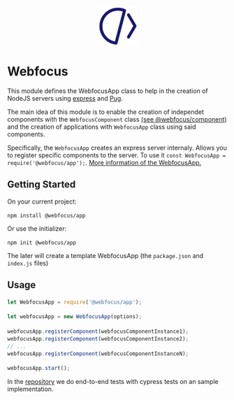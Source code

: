 <p align="center">
    <img src="https://raw.githubusercontent.com/diogoalmiro/webfocus/main/static/favicon.svg" alt="Webfocus Logo" height="90">
</p>

# Webfocus

This module defines the WebfocusApp class to help in the creation of NodeJS servers using [express](https://expressjs.com/) and [Pug](https://pugjs.org/).

The main idea of this module is to enable the creation of independet components with the `WebfocusComponent` class [(see @webfocus/component)](https://www.npmjs.com/package/@webfocus/component) and the creation of applications with `WebfocusApp` class using said components.

Specifically, the `WebfocusApp` creates an express server internaly.
Allows you to register specific components to the server.
To use it `const WebfocusApp = require('@webfocus/app');`.
[More information of the WebfocusApp.](https://github.com/diogoalmiro/webfocus/blob/main/doc/webfocus-app.md)

## Getting Started

On your current project:

`npm install @webfocus/app`

Or use the initializer:

`npm init @webfocus/app`

The later will create a template WebfocusApp (the `package.json` and `index.js` files)

## Usage

```javascript
let WebfocusApp = require('@webfocus/app');

let webfocusApp = new WebfocusApp(options);

webfocusApp.registerComponent(webfocusComponentInstance1);
webfocusApp.registerComponent(webfocusComponentInstance2);
// ...
webfocusApp.registerComponent(webfocusComponentInstanceN);

webfocusApp.start();
```

In the [repository](https://github.com/webfocus-js/cypress-tests) we do end-to-end tests with cypress tests on an sample implementation.
